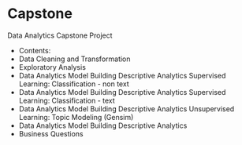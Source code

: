 # Capstone
Data Analytics Capstone Project
- Contents:
- Data Cleaning and Transformation
- Exploratory Analysis
- Data Analytics Model Building Descriptive Analytics Supervised Learning: Classification - non text
- Data Analytics Model Building Descriptive Analytics Supervised Learning: Classification - text
- Data Analytics Model Building Descriptive Analytics Unsupervised Learning: Topic Modeling (Gensim)
- Data Analytics Model Building Descriptive Analytics
- Business Questions

